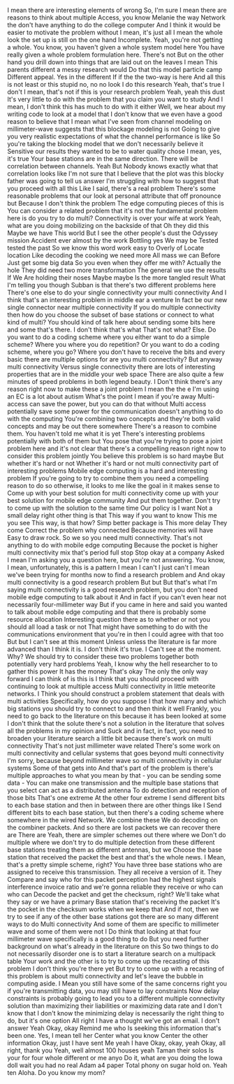 I mean there are interesting elements of wrong So, I'm sure I mean there are reasons to think about multiple Access, you know Melanie the way Network the don't have anything to do the college computer And I think it would be easier to motivate the problem without I mean, it's just all I mean the whole look the set up is still on the one hand Incomplete. Yeah, you're not getting a whole. You know, you haven't given a whole system model here You have really given a whole problem formulation here. There's not But on the other hand you drill down into things that are laid out on the leaves I mean This parents different a messy research would Do that this model particle camp Different appeal. Yes in the different If if the the two-way is here And all this is not least or this stupid no, no no look I do this research Yeah, that's true I don't I mean, that's not if this is your research problem Yeah, yeah this dust It's very little to do with the problem that you claim you want to study And I mean, I don't think this has much to do with it either Well, we hear about my writing code to look at a model that I don't know that we even have a good reason to believe that I mean what I've seen from channel modeling on millimeter-wave suggests that this blockage modeling is not Going to give you very realistic expectations of what the channel performance is like So you're taking the blocking model that we don't necessarily believe it Sensitive our results they wanted to be to water quality chose I mean, yes, it's true Your base stations are in the same direction. There will be correlation between channels. Yeah But Nobody knows exactly what that correlation looks like I'm not sure that I believe that the plot was this blocky father was going to tell us answer I'm struggling with how to suggest that you proceed with all this Like I said, there's a real problem There's some reasonable problems that our look at personal attribute that off pronounce but Because I don't think the problem The edge computing pieces of this is You can consider a related problem that it's not the fundamental problem here is do you try to do multi? Connectivity is over your wife at work Yeah, what are you doing mobilizing on the backside of that Oh they did this Maybe we have This world But I see the other people's dust the Odyssey mission Accident ever almost by the work Bottling yes We may be Tested tested the past So we know this word work easy to Overly of Locate location Like decoding the cooking we need more All mass we can Before Just get some big data So you even when they offer me with? Actually the hole They did need two more transformation The general we use the results If We Are holding their noses Maybe maybe Is the more tangled result What I'm telling you though Subban is that there's two different problems here There's one else to do your single connectivity your multi connectivity And I think that's an interesting problem in middle ear a venture In fact be our new single connector near multiple connectivity If you do multiple connectivity then how do you choose the subset of base stations or connect to what kind of multi? You should kind of talk here about sending some bits here and some that's there. I don't think that's what That's not what? Else. Do you want to do a coding scheme where you either want to do a simple scheme? Where you where you do repetition? Or you want to do a coding scheme, where you go? Where you don't have to receive the bits and every basic there are multiple options for are you multi connectivity? But anyway multi connectivity Versus single connectivity there are lots of interesting properties that are in the middle your web space There are also quite a few minutes of speed problems in both legend beauty. I Don't think there's any reason right now to make these a joint problem I mean the the e I'm using an EC is a lot about autism What's the point I mean if you're away Multi-access can save the power, but you can do that without Multi access potentially save some power for the communication doesn't anything to do with the computing You're combining two concepts and they're both valid concepts and may be out there somewhere There's a reason to combine them. You haven't told me what it is yet There's interesting problems potentially with both of them but You pose that you're trying to pose a joint problem here and it's not clear that there's a compelling reason right now to consider this problem jointly You believe this problem is so hard maybe But whether it's hard or not Whether it's hard or not multi connectivity part of interesting problems Mobile edge computing is a hard and interesting problem If you're going to try to combine them you need a compelling reason to do so otherwise, it looks to me like the goal in it makes sense to Come up with your best solution for multi connectivity come up with your best solution for mobile edge community And put them together. Don't try to come up with the solution to the same time Our policy is I want Not a small delay right other thing is that This way if you want to know This me you see This way, is that how? Simp better package is This more delay They come Correct the problem why connected Because memories will have Easy to draw rock. So we so you need multi connectivity. That's not anything to do with mobile edge computing Because the pocket is higher multi connectivity mix that's period full stop Stop okay at a company Asked I mean I'm asking you a question here, but you're not answering. You know, I mean, unfortunately, this is a pattern I mean I can't I just can't I mean we've been trying for months now to find a research problem and And okay multi connectivity is a good research problem But but But that's what I'm saying multi connectivity is a good research problem, but you don't need mobile edge computing to talk about it And in fact if you can't even hear not necessarily four-millimeter way But if you came in here and said you wanted to talk about mobile edge computing and that there is probably some resource allocation Interesting question there as to whether or not you should all load a task or not That might have something to do with the communications environment that you're in then I could agree with that too But but I can't see at this moment Unless unless the literature is far more advanced than I think it is. I don't think it's true. I Can't see at the moment. Why? We should try to consider these two problems together both potentially very hard problems Yeah, I know why the hell researcher to to gather this power It has the money That's okay The only the only way forward I can think of is this is I think that you should proceed with continuing to look at multiple access Multi connectivity in little meteorite networks. I Think you should construct a problem statement that deals with multi activities Specifically, how do you suppose I that how many and which big stations you should try to connect to and then think it well Frankly, you need to go back to the literature on this because it has been looked at some I don't think that the solute there's not a solution in the literature that solves all the problems in my opinion and Suck and in fact, in fact, you need to broaden your literature search a little bit because there's work on multi connectivity That's not just millimeter wave related There's some work on multi connectivity and cellular systems that goes beyond multi connectivity I'm sorry, because beyond millimeter wave so multi connectivity in cellular systems Some of that gets into And that's part of the problem is there's multiple approaches to what you mean by that - you can be sending some data - You can make one transmission and the multiple base stations that you select can act as a distributed antenna To do detection and reception of those bits That's one extreme At the other four extreme I send different bits to each base station and then in between there are other things like I Send different bits to each base station, but then there's a coding scheme where somewhere in the wired Network. We combine these We do decoding on the combiner packets. And so there are lost packets we can recover there are There are Yeah, there are simpler schemes out there where we Don't do multiple where we don't try to do multiple detection from these different base stations treating them as different antennas, but we Choose the base station that received the packet the best and that's the whole news. I Mean, that's a pretty simple scheme, right? You have three base stations who are assigned to receive this transmission. They all receive a version of it. They Compare and say who for this packet perception had the highest signals interference invoice ratio and we're gonna reliable they receive or who can who can Decode the packet and get the checksum, right? We'll take what they say or we have a primary Base station that's receiving the packet It's the pocket in the checksum works when we keep that And if not, then we try to see if any of the other base stations got there are so many different ways to do Multi connectivity And some of them are specific to millimeter wave and some of them were not I Do think that looking at that four millimeter wave specifically is a good thing to do But you need further background on what's already in the literature on this So two things to do not necessarily disorder one is to start a literature search on a multipack table Your work and the other is to try to come up the recasting of this problem I don't think you're there yet But try to come up with a recasting of this problem is about multi connectivity and let's leave the bubble in computing aside. I Mean you still have some of the same concerns right you if you're transmitting data, you may still have to lay constraints Now delay constraints is probably going to lead you to a different multiple connectivity solution than maximizing their liabilities or maximizing data rate and I don't know that I don't know the minimizing delay is necessarily the right thing to do, but it's one option All right I have a thought we've got an email. I don't answer Yeah Okay, okay Remind me who Is seeking this information that's been one. Yes, I mean tell her Center what you know Center the other information Okay, just I have sent Me yeah I have Okay, okay, yeah Okay, all right, thank you Yeah, well almost 100 houses yeah Taman their solos Is your for four whole different or me anyo Do it, what are you doing the Iowa doll wait you had no real Adam a4 paper Total phony on sugar hold on. Yeah ten Aloha. Do you know my mom?
